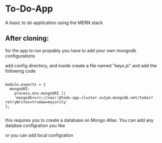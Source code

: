 # To-Do-App
A basic to do application using the MERN stack  

## After cloning:  
for the app to run propably you have to add your own mongodb configurations  

 add config directory, and inside create a file named "keys.js" and add the following code  

<code>  
module.exports = {
  mongoURI:
    process.env.mongoURI ||
    'mongodb+srv://nasr:<password>@todo-app-cluster.vu1ym.mongodb.net/todos?retryWrites=true&w=majority'
};

</code>  

this requires you to create a database on Mongo Atlas. You can add any databse configration you like  

or you can add local configration  
